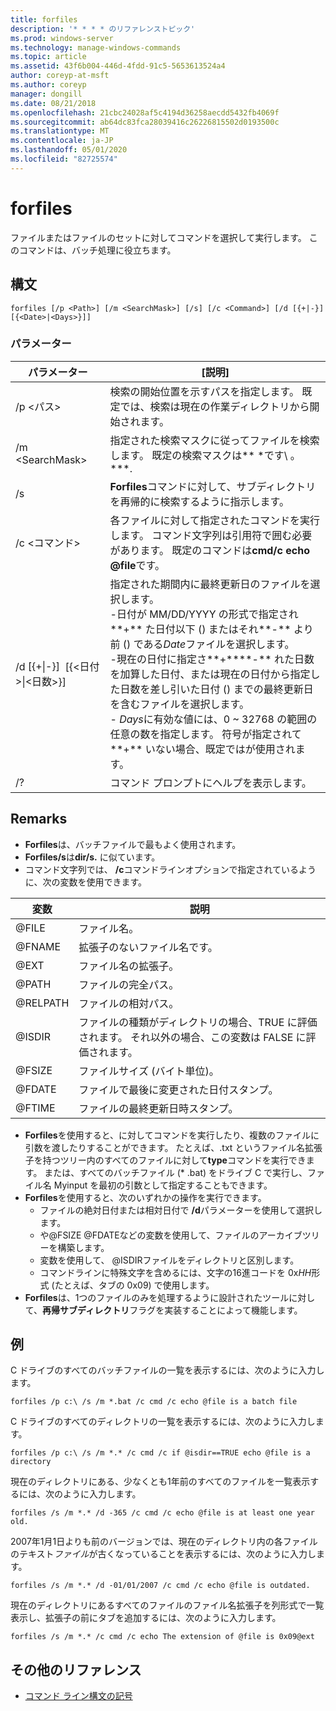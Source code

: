 ```yaml
---
title: forfiles
description: '* * * * のリファレンストピック'
ms.prod: windows-server
ms.technology: manage-windows-commands
ms.topic: article
ms.assetid: 43f6b004-446d-4fdd-91c5-5653613524a4
author: coreyp-at-msft
ms.author: coreyp
manager: dongill
ms.date: 08/21/2018
ms.openlocfilehash: 21cbc24028af5c4194d36258aecdd5432fb4069f
ms.sourcegitcommit: ab64dc83fca28039416c26226815502d0193500c
ms.translationtype: MT
ms.contentlocale: ja-JP
ms.lasthandoff: 05/01/2020
ms.locfileid: "82725574"
---
```

# <a name="forfiles"></a>forfiles



ファイルまたはファイルのセットに対してコマンドを選択して実行します。 このコマンドは、バッチ処理に役立ちます。



## <a name="syntax"></a>構文

```
forfiles [/p <Path>] [/m <SearchMask>] [/s] [/c <Command>] [/d [{+|-}][{<Date>|<Days>}]]
```


### <a name="parameters"></a>パラメーター

|                     パラメーター                      |                                                                                                                                                                                                                                                                                                    [説明]                                                                                                                                                                                                                                                                                                     |
|----------------------------------------------------|--------------------------------------------------------------------------------------------------------------------------------------------------------------------------------------------------------------------------------------------------------------------------------------------------------------------------------------------------------------------------------------------------------------------------------------------------------------------------------------------------------------------------------------------------------------------------------------------------------------------|
|                     /p \<パス>                     |                                                                                                                                                                                                                                                 検索の開始位置を示すパスを指定します。 既定では、検索は現在の作業ディレクトリから開始されます。                                                                                                                                                                                                                                                  |
|                  /m \<SearchMask>                  |                                                                                                                                                                                                                                                           指定された検索マスクに従ってファイルを検索します。 既定の検索マスクは** \*です\\ 。**\*.                                                                                                                                                                                                                                                           |
|                         /s                         |                                                                                                                                                                                                                                                                   **Forfiles**コマンドに対して、サブディレクトリを再帰的に検索するように指示します。                                                                                                                                                                                                                                                                    |
|                  /c \<コマンド>                   |                                                                                                                                                                                                                                  各ファイルに対して指定されたコマンドを実行します。 コマンド文字列は引用符で囲む必要があります。 既定のコマンドは**cmd/c echo @file**です。                                                                                                                                                                                                                                   |
| /d&nbsp;[{+\|-}] &#8288; [{\<日付>\|&#8288;\<日数>}] | 指定された期間内に最終更新日のファイルを選択します。</br>-日付が MM/DD/YYYY の形式で指定され**+** た日付以下 () またはそれ**-** より前 () である*Date*ファイルを選択します。</br>-現在の日付に指定さ**+****-** れた日数を加算した日付、または現在の日付から指定した日数を差し引いた日付 () までの最終更新日を含むファイルを選択します。</br>- *Days*に有効な値には、0 ~ 32768 の範囲の任意の数を指定します。 符号が指定されて**+** いない場合、既定ではが使用されます。 |
|                         /?                         |                                                                                                                                                                                                                                                                                        コマンド プロンプトにヘルプを表示します。                                                                                                                                                                                                                                                                                        |

## <a name="remarks"></a>Remarks

-   **Forfiles**は、バッチファイルで最もよく使用されます。
-   **Forfiles/s**は**dir/s.** に似ています。
-   コマンド文字列では、 **/c**コマンドラインオプションで指定されているように、次の変数を使用できます。  

|変数|説明|
|--------|-----------|
|@FILE|ファイル名。|
|@FNAME|拡張子のないファイル名です。|
|@EXT|ファイル名の拡張子。|
|@PATH|ファイルの完全パス。|
|@RELPATH|ファイルの相対パス。|
|@ISDIR|ファイルの種類がディレクトリの場合、TRUE に評価されます。 それ以外の場合、この変数は FALSE に評価されます。|
|@FSIZE|ファイルサイズ (バイト単位)。|
|@FDATE|ファイルで最後に変更された日付スタンプ。|
|@FTIME|ファイルの最終更新日時スタンプ。|

-   **Forfiles**を使用すると、に対してコマンドを実行したり、複数のファイルに引数を渡したりすることができます。 たとえば、.txt というファイル名拡張子を持つツリー内のすべてのファイルに対して**type**コマンドを実行できます。 または、すべてのバッチファイル (* .bat) をドライブ C で実行し、ファイル名 Myinput を最初の引数として指定することもできます。
-   **Forfiles**を使用すると、次のいずれかの操作を実行できます。  
    -   ファイルの絶対日付または相対日付で **/d**パラメーターを使用して選択します。
    -   や@FSIZE @FDATEなどの変数を使用して、ファイルのアーカイブツリーを構築します。
    -   変数を使用して、 @ISDIRファイルをディレクトリと区別します。
    -   コマンドラインに特殊文字を含めるには、文字の16進コードを 0x*HH*形式 (たとえば、タブの 0x09) で使用します。
-   **Forfiles**は、1つのファイルのみを処理するように設計されたツールに対して、**再帰サブディレクトリ**フラグを実装することによって機能します。

## <a name="examples"></a>例

C ドライブのすべてのバッチファイルの一覧を表示するには、次のように入力します。
```
forfiles /p c:\ /s /m *.bat /c cmd /c echo @file is a batch file
```
C ドライブのすべてのディレクトリの一覧を表示するには、次のように入力します。
```
forfiles /p c:\ /s /m *.* /c cmd /c if @isdir==TRUE echo @file is a directory
```
現在のディレクトリにある、少なくとも1年前のすべてのファイルを一覧表示するには、次のように入力します。
```
forfiles /s /m *.* /d -365 /c cmd /c echo @file is at least one year old.
```
2007年1月1日よりも前のバージョンでは、現在のディレクトリ内の各ファイルのテキスト*ファイル*が古くなっていることを表示するには、次のように入力します。
```
forfiles /s /m *.* /d -01/01/2007 /c cmd /c echo @file is outdated. 
```
現在のディレクトリにあるすべてのファイルのファイル名拡張子を列形式で一覧表示し、拡張子の前にタブを追加するには、次のように入力します。
```
forfiles /s /m *.* /c cmd /c echo The extension of @file is 0x09@ext 
```

## <a name="additional-references"></a>その他のリファレンス

- [コマンド ライン構文の記号](command-line-syntax-key.md)
